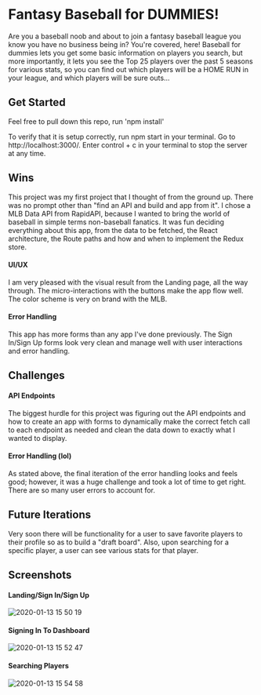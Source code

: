 # Fantasy Baseball for DUMMIES!
Are you a baseball noob and about to join a fantasy baseball league you know you have no business being in? You're covered, here! Baseball for dummies lets you get some basic information on players you search, but more importantly, it lets you see the Top 25 players over the past 5 seasons for various stats, so you can find out which players will be a HOME RUN in your league, and which players will be sure outs...

## Get Started

Feel free to pull down this repo, run 'npm install'

To verify that it is setup correctly, run npm start in your terminal. Go to http://localhost:3000/. Enter control + c in your terminal to stop the server at any time.

## Wins 

This project was my first project that I thought of from the ground up. There was no prompt other than "find an API and build and app from it". I chose a MLB Data API from RapidAPI, because I wanted to bring the world of baseball in simple terms non-baseball fanatics. It was fun deciding everything about this app, from the data to be fetched, the React architecture, the Route paths and how and when to implement the Redux store. 

#### UI/UX

I am very pleased with the visual result from the Landing page, all the way through. The micro-interactions with the buttons make the app flow well. The color scheme is very on brand with the MLB. 

#### Error Handling

This app has more forms than any app I've done previously. The Sign In/Sign Up forms look very clean and manage well with user interactions and error handling.

## Challenges

#### API Endpoints

The biggest hurdle for this project was figuring out the API endpoints and how to create an app with forms to dynamically make the correct fetch call to each endpoint as needed and clean the data down to exactly what I wanted to display.

#### Error Handling (lol)

As stated above, the final iteration of the error handling looks and feels good; however, it was a huge challenge and took a lot of time to get right. There are so many user errors to account for. 

## Future Iterations

Very soon there will be functionality for a user to save favorite players to their profile so as to build a "draft board". Also, upon searching for a specific player, a user can see various stats for that player. 

## Screenshots

#### Landing/Sign In/Sign Up

![2020-01-13 15 50 19](https://user-images.githubusercontent.com/52764657/72298847-7baad980-361c-11ea-8df8-0d3a13119b85.gif)

#### Signing In To Dashboard

![2020-01-13 15 52 47](https://user-images.githubusercontent.com/52764657/72298977-cfb5be00-361c-11ea-909f-56b182433b11.gif)

#### Searching Players

![2020-01-13 15 54 58](https://user-images.githubusercontent.com/52764657/72299096-199ea400-361d-11ea-95a3-3b3ce2f4b793.gif)
